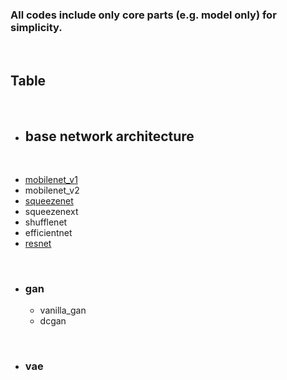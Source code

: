 ### All codes include only core parts (e.g. model only) for simplicity.

<br>

## **Table**

<br>

- ## **base network architecture**

<br>

- [mobilenet_v1](https://github.com/gaussian37/Deep-Learning-Implementation/tree/master/mobilenet_v1)
- mobilenet_v2
- [squeezenet](https://github.com/gaussian37/Deep-Learning-Implementation/tree/master/squeezenet)
- squeezenext
- shufflenet
- efficientnet
- [resnet](https://github.com/gaussian37/Deep-Learning-Implementation/blob/master/resnet_with_bottleneck)


<br>

- ### gan
	- vanilla_gan
	- dcgan	

<br>
 
- ### vae
  